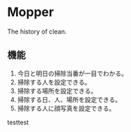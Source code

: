 # Mopper

The history of clean.

## 機能

  1. 今日と明日の掃除当番が一目でわかる。
  2. 掃除する人を設定できる。
  3. 掃除する場所を設定できる。
  4. 掃除する日、人、場所を設定できる。
  5. 掃除する人に顔写真を設定できる。

testtest

